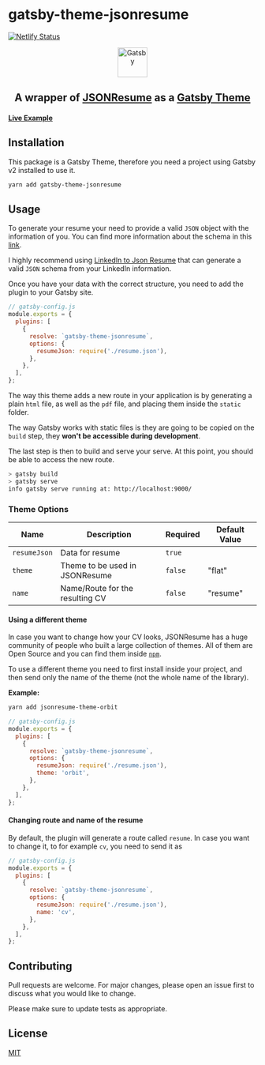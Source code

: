 # gatsby-theme-jsonresume

[![Netlify Status](https://api.netlify.com/api/v1/badges/b5f3d0f3-3897-44ca-8956-01ca42e9df70/deploy-status)](https://app.netlify.com/sites/sad-neumann-882ab2/deploys)

<p align="center">
  <a href="https://www.gatsbyjs.org">
    <img alt="Gatsby" src="https://www.gatsbyjs.org/monogram.svg" width="60" />
  </a>
</p>
<h2 align="center">
  A wrapper of <a href="https://jsonresume.org/">JSONResume</a> as a <a href="https://www.gatsbyjs.org">Gatsby Theme</a>
</h2>

#### [Live Example](sad-neumann-882ab2.netlify.com)

## Installation

This package is a Gatsby Theme, therefore you need a project using Gatsby v2 installed to use it.

```bash
yarn add gatsby-theme-jsonresume
```

## Usage

To generate your resume your need to provide a valid `JSON` object with the information of you. You can find more information about the schema in this [link](https://jsonresume.org/schema/).

I highly recommend using [LinkedIn to Json Resume](https://jmperezperez.com/linkedin-to-json-resume/) that can generate a valid `JSON` schema from your LinkedIn information.

Once you have your data with the correct structure, you need to add the plugin to your Gatsby site.

```javascript
// gatsby-config.js
module.exports = {
  plugins: [
    {
      resolve: `gatsby-theme-jsonresume`,
      options: {
        resumeJson: require('./resume.json'),
      },
    },
  ],
};
```

The way this theme adds a new route in your application is by generating a plain `html` file, as well as the `pdf` file, and placing them inside the `static` folder.

The way Gatsby works with static files is they are going to be copied on the `build` step, they **won't be accessible during development**.

The last step is then to build and serve your serve. At this point, you should be able to access the new route.

```bash
> gatsby build
> gatsby serve
info gatsby serve running at: http://localhost:9000/
```

### Theme Options

| Name         | Description                     | Required | Default Value |
| ------------ | ------------------------------- | -------- | ------------- |
| `resumeJson` | Data for resume                 | `true`   |               |
| `theme`      | Theme to be used in JSONResume  | `false`  | "flat"        |
| `name`       | Name/Route for the resulting CV | `false`  | "resume"      |

#### Using a different theme

In case you want to change how your CV looks, JSONResume has a huge community of people who built a large collection of themes. All of them are Open Source and you can find them inside [`npm`](https://www.npmjs.com/search?q=jsonresume-theme-*).

To use a different theme you need to first install inside your project, and then send only the name of the theme (not the whole name of the library).

**Example:**

```bash
yarn add jsonresume-theme-orbit
```

```javascript
// gatsby-config.js
module.exports = {
  plugins: [
    {
      resolve: `gatsby-theme-jsonresume`,
      options: {
        resumeJson: require('./resume.json'),
        theme: 'orbit',
      },
    },
  ],
};
```

#### Changing route and name of the resume

By default, the plugin will generate a route called `resume`. In case you want to change it, to for example `cv`, you need to send it as

```javascript
// gatsby-config.js
module.exports = {
  plugins: [
    {
      resolve: `gatsby-theme-jsonresume`,
      options: {
        resumeJson: require('./resume.json'),
        name: 'cv',
      },
    },
  ],
};
```

## Contributing

Pull requests are welcome. For major changes, please open an issue first to discuss what you would like to change.

Please make sure to update tests as appropriate.

## License

[MIT](https://choosealicense.com/licenses/mit/)
